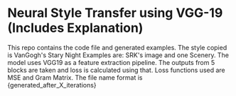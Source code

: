 # Neural Style Transfer using VGG-19 (Includes Explanation)
This repo contains the code file and generated examples. The style copied is VanGogh's Stary Night Examples are: SRK's image and one Scenery.
The model uses VGG19 as a feature extraction pipeline. The outputs from 5 blocks are taken and loss is calculated using that. Loss functions used are MSE and Gram Matrix.
The file name format is {generated_after_X_iterations}
